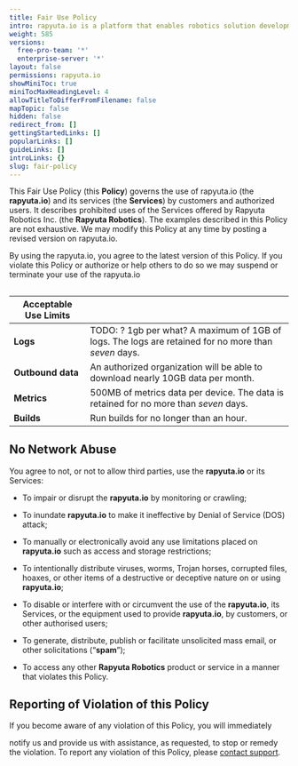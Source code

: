 ```yaml
---
title: Fair Use Policy
intro: rapyuta.io is a platform that enables robotics solution development by providing the necessary software infrastructure and facilitating the interaction between multiple stakeholders who contribute to the solution development.
weight: 585
versions:
  free-pro-team: '*'
  enterprise-server: '*'
layout: false
permissions: rapyuta.io
showMiniToc: true
miniTocMaxHeadingLevel: 4
allowTitleToDifferFromFilename: false
mapTopic: false
hidden: false
redirect_from: []
gettingStartedLinks: []
popularLinks: []
guideLinks: []
introLinks: {}
slug: fair-policy
---
```


This Fair Use Policy (this **Policy**) governs the use of rapyuta.io (the
**rapyuta.io**) and its services (the **Services**) by customers and authorized
users. It describes prohibited uses of the Services offered by
Rapyuta Robotics Inc. (the **Rapyuta Robotics**). The examples described
in this Policy are not exhaustive. We may modify this Policy at any time by
posting a revised version on rapyuta.io. 

By using the rapyuta.io, you agree to the latest version of this Policy. 
If you violate this Policy or authorize or help others to do so we may 
suspend or terminate your use of the rapyuta.io



## 

| Acceptable Use Limits |                                                              |
| --------------------- | ------------------------------------------------------------ |
| **Logs**              | TODO: ? 1gb per what?  A maximum of 1GB of logs. The logs are retained for no more than *_seven_* days. |
| **Outbound data**     | An authorized organization will be able to download nearly 10GB data per month. |
| **Metrics**           | 500MB of metrics data per device. The data is retained for no more than *_seven_* days. |
| **Builds**            | Run builds for no longer than an hour.                       |



## No Network Abuse



You agree to not, or not to allow third parties, use the **rapyuta.io** or its Services:

* To impair or disrupt the **rapyuta.io** by monitoring or crawling;

* To inundate **rapyuta.io** to make it ineffective by Denial of Service (DOS) attack;

* To manually or electronically avoid any use limitations placed on  **rapyuta.io** such as access and storage restrictions;

* To intentionally distribute viruses, worms, Trojan horses, corrupted files, hoaxes, or other items of a destructive or deceptive nature on or using **rapyuta.io**;

* To disable or interfere with or circumvent the use of the **rapyuta.io**, its Services, or the equipment used to provide **rapyuta.io**, by customers, or other authorised users;

* To generate, distribute, publish or facilitate unsolicited mass email, or other solicitations (“**spam**”);

* To access any other **Rapyuta Robotics** product or service in a manner that violates this Policy.



## Reporting of Violation of this Policy

If you become aware of any violation of this Policy, you will immediately

notify us and provide us with assistance, as requested, to stop or remedy the violation. To report any violation of this Policy, please <a href="#" onclick="javascript:FreshWidget.show();">contact support</a>.
